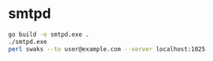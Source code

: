 # smtpd

```sh
go build -o smtpd.exe .
./smtpd.exe
perl swaks --to user@example.com --server localhost:1025
```
